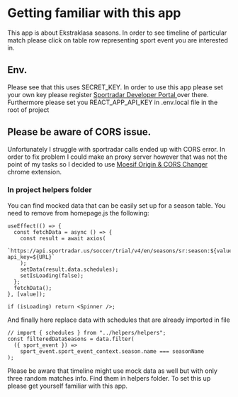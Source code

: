 # Getting familiar with this app

This app is about Ekstraklasa seasons. In order to see timeline of particular match please click on table row representing sport event you are interested in.

## Env.

Please see that this uses SECRET_KEY. In order to use this app please set your own key please register [Sportradar Developer Portal
](https://developer.sportradar.com/docs/read/Home) over there. Furthermore please set you REACT_APP_API_KEY in .env.local file in the root of project

## Please be aware of CORS issue.

Unfortunately I struggle with sportradar calls ended up with CORS error.
In order to fix problem I could make an proxy server however that was not the point of my tasks so I decided to use [Moesif Origin & CORS Changer](https://chrome.google.com/webstore/detail/moesif-origin-cors-change/digfbfaphojjndkpccljibejjbppifbc) chrome extension.

### In project helpers folder

You can find mocked data that can be easily set up for a season table.
You need to remove from homepage.js the following:

```
useEffect(() => {
  const fetchData = async () => {
    const result = await axios(
      `https://api.sportradar.us/soccer/trial/v4/en/seasons/sr:season:${value}/schedules.json?api_key=${URL}`
    );
    setData(result.data.schedules);
    setIsLoading(false);
  };
  fetchData();
}, [value]);
```

```
if (isLoading) return <Spinner />;
```

And finally here replace data with schedules that are already imported in file

```
// import { schedules } from "../helpers/helpers";
const filteredDataSeasons = data.filter(
  ({ sport_event }) =>
    sport_event.sport_event_context.season.name === seasonName
);
```

Please be aware that timeline might use mock data as well but with only three random matches info. Find them in helpers folder. To set this up please get yourself familiar with this app.
